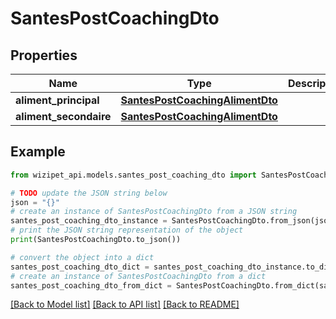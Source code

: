 # SantesPostCoachingDto


## Properties

Name | Type | Description | Notes
------------ | ------------- | ------------- | -------------
**aliment_principal** | [**SantesPostCoachingAlimentDto**](SantesPostCoachingAlimentDto.md) |  | [optional] 
**aliment_secondaire** | [**SantesPostCoachingAlimentDto**](SantesPostCoachingAlimentDto.md) |  | [optional] 

## Example

```python
from wizipet_api.models.santes_post_coaching_dto import SantesPostCoachingDto

# TODO update the JSON string below
json = "{}"
# create an instance of SantesPostCoachingDto from a JSON string
santes_post_coaching_dto_instance = SantesPostCoachingDto.from_json(json)
# print the JSON string representation of the object
print(SantesPostCoachingDto.to_json())

# convert the object into a dict
santes_post_coaching_dto_dict = santes_post_coaching_dto_instance.to_dict()
# create an instance of SantesPostCoachingDto from a dict
santes_post_coaching_dto_from_dict = SantesPostCoachingDto.from_dict(santes_post_coaching_dto_dict)
```
[[Back to Model list]](../README.md#documentation-for-models) [[Back to API list]](../README.md#documentation-for-api-endpoints) [[Back to README]](../README.md)



